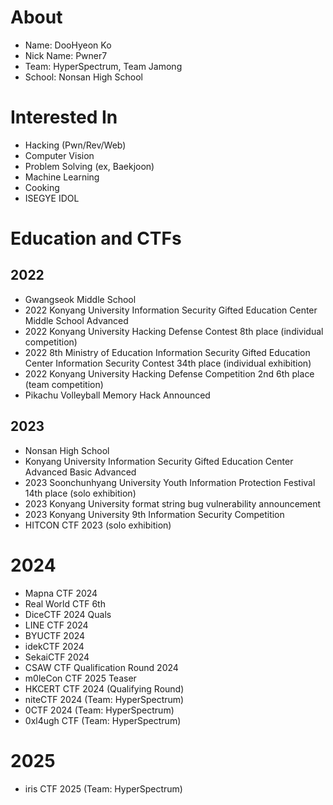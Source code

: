 # About
- Name: DooHyeon Ko
- Nick Name: Pwner7
- Team: HyperSpectrum, Team Jamong
- School: Nonsan High School
# Interested In
- Hacking (Pwn/Rev/Web)
- Computer Vision
- Problem Solving (ex, Baekjoon)
- Machine Learning
- Cooking
- ISEGYE IDOL
# Education and CTFs
## 2022
- Gwangseok Middle School
- 2022 Konyang University Information Security Gifted Education Center Middle School Advanced
- 2022 Konyang University Hacking Defense Contest 8th place (individual competition)
- 2022 8th Ministry of Education Information Security Gifted Education Center Information Security Contest 34th place (individual exhibition)
- 2022 Konyang University Hacking Defense Competition 2nd 6th place (team competition)
- Pikachu Volleyball Memory Hack Announced
## 2023
- Nonsan High School
- Konyang University Information Security Gifted Education Center Advanced Basic Advanced
- 2023 Soonchunhyang University Youth Information Protection Festival 14th place (solo exhibition)
- 2023 Konyang University format string bug vulnerability announcement
- 2023 Konyang University 9th Information Security Competition
- HITCON CTF 2023 (solo exhibition)
# 2024
- Mapna CTF 2024
- Real World CTF 6th
- DiceCTF 2024 Quals
- LINE CTF 2024
- BYUCTF 2024
- idekCTF 2024
- SekaiCTF 2024
- CSAW CTF Qualification Round 2024
- m0leCon CTF 2025 Teaser
- HKCERT CTF 2024 (Qualifying Round) 
- niteCTF 2024 (Team: HyperSpectrum)
- 0CTF 2024 (Team: HyperSpectrum)
- 0xl4ugh CTF (Team: HyperSpectrum)
# 2025
- iris CTF 2025 (Team: HyperSpectrum)
